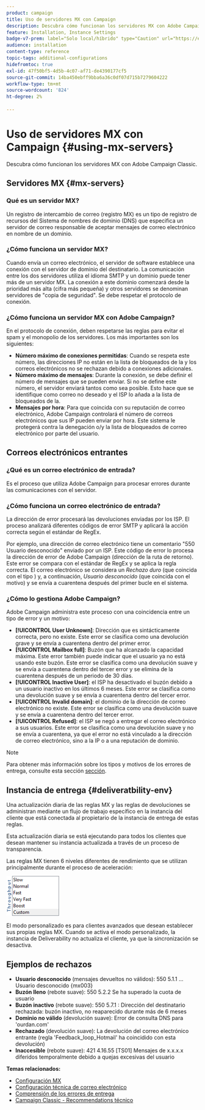 ```yaml
---
product: campaign
title: Uso de servidores MX con Campaign
description: Descubra cómo funcionan los servidores MX con Adobe Campaign Classic
feature: Installation, Instance Settings
badge-v7-prem: label="Solo local/híbrido" type="Caution" url="https://experienceleague.adobe.com/docs/campaign-classic/using/installing-campaign-classic/architecture-and-hosting-models/hosting-models-lp/hosting-models.html?lang=es" tooltip="Se aplica solo a implementaciones On-premise e híbridas"
audience: installation
content-type: reference
topic-tags: additional-configurations
hidefromtoc: true
exl-id: 47f50bf5-4d5b-4c07-af71-de4390177cf5
source-git-commit: 14ba450ebff9bba6a36c0df07d715b7279604222
workflow-type: tm+mt
source-wordcount: '824'
ht-degree: 2%

---
```


# Uso de servidores MX con Campaign {#using-mx-servers}



Descubra cómo funcionan los servidores MX con Adobe Campaign Classic.

## Servidores MX {#mx-servers}

### Qué es un servidor MX?

Un registro de intercambio de correo (registro MX) es un tipo de registro de recursos del Sistema de nombres de dominio (DNS) que especifica un servidor de correo responsable de aceptar mensajes de correo electrónico en nombre de un dominio.

### ¿Cómo funciona un servidor MX?

Cuando envía un correo electrónico, el servidor de software establece una conexión con el servidor de dominio del destinatario. La comunicación entre los dos servidores utiliza el idioma SMTP y un dominio puede tener más de un servidor MX. La conexión a este dominio comenzará desde la prioridad más alta (cifra más pequeña) y otros servidores se denominan servidores de &quot;copia de seguridad&quot;. Se debe respetar el protocolo de conexión.

### ¿Cómo funciona un servidor MX con Adobe Campaign?

En el protocolo de conexión, deben respetarse las reglas para evitar el spam y el monopolio de los servidores. Los más importantes son los siguientes:

* **Número máximo de conexiones permitidas**: Cuando se respeta este número, las direcciones IP no están en la lista de bloqueados de la y los correos electrónicos no se rechazan debido a conexiones adicionales.
* **Número máximo de mensajes**: Durante la conexión, se debe definir el número de mensajes que se pueden enviar. Si no se define este número, el servidor enviará tantos como sea posible. Esto hace que se identifique como correo no deseado y el ISP lo añada a la lista de bloqueados de la.
* **Mensajes por hora**: Para que coincida con su reputación de correo electrónico, Adobe Campaign controlará el número de correos electrónicos que sus IP pueden enviar por hora. Este sistema le protegerá contra la denegación o/y la lista de bloqueados de correo electrónico por parte del usuario.

## Correos electrónicos entrantes

### ¿Qué es un correo electrónico de entrada?

Es el proceso que utiliza Adobe Campaign para procesar errores durante las comunicaciones con el servidor.

### ¿Cómo funciona un correo electrónico de entrada?

La dirección de error procesará las devoluciones enviadas por los ISP. El proceso analizará diferentes códigos de error SMTP y aplicará la acción correcta según el estándar de RegEx.

Por ejemplo, una dirección de correo electrónico tiene un comentario &quot;550 Usuario desconocido&quot; enviado por un ISP. Este código de error lo procesa la dirección de error de Adobe Campaign (dirección de la ruta de retorno). Este error se compara con el estándar de RegEx y se aplica la regla correcta. El correo electrónico se considera un *Rechazo duro* (que coincida con el tipo ) y, a continuación, *Usuario desconocido* (que coincida con el motivo) y se envía a cuarentena después del primer bucle en el sistema.

### ¿Cómo lo gestiona Adobe Campaign?

Adobe Campaign administra este proceso con una coincidencia entre un tipo de error y un motivo:

* **[!UICONTROL User Unknown]**: Dirección que es sintácticamente correcta, pero no existe. Este error se clasifica como una devolución grave y se envía a cuarentena dentro del primer error.
* **[!UICONTROL Mailbox full]**: Buzón que ha alcanzado la capacidad máxima. Este error también puede indicar que el usuario ya no está usando este buzón. Este error se clasifica como una devolución suave y se envía a cuarentena dentro del tercer error y se elimina de la cuarentena después de un periodo de 30 días.
* **[!UICONTROL Inactive User]**: el ISP ha desactivado el buzón debido a un usuario inactivo en los últimos 6 meses. Este error se clasifica como una devolución suave y se envía a cuarentena dentro del tercer error.
* **[!UICONTROL Invalid domain]**: el dominio de la dirección de correo electrónico no existe. Este error se clasifica como una devolución suave y se envía a cuarentena dentro del tercer error.
* **[!UICONTROL Refused]**: el ISP se negó a entregar el correo electrónico a sus usuarios. Este error se clasifica como una devolución suave y no se envía a cuarentena, ya que el error no está vinculado a la dirección de correo electrónico, sino a la IP o a una reputación de dominio.

>[!NOTE]
>
>Para obtener más información sobre los tipos y motivos de los errores de entrega, consulte esta sección [sección](../../delivery/using/understanding-delivery-failures.md#delivery-failure-types-and-reasons).

## Instancia de entrega {#deliveratbility-env}

Una actualización diaria de las reglas MX y las reglas de devoluciones se administran mediante un flujo de trabajo específico en la instancia del cliente que está conectada al propietario de la instancia de entrega de estas reglas.

Esta actualización diaria se está ejecutando para todos los clientes que desean mantener su instancia actualizada a través de un proceso de transparencia.

Las reglas MX tienen 6 niveles diferentes de rendimiento que se utilizan principalmente durante el proceso de aceleración:

![](assets/mx-rules-throughput.png)

El modo personalizado es para clientes avanzados que desean establecer sus propias reglas MX. Cuando se activa el modo personalizado, la instancia de Deliverability no actualiza el cliente, ya que la sincronización se desactiva.

## Ejemplos de rechazos

* **Usuario desconocido** (mensajes devueltos no válidos): 550 5.1.1 ... Usuario desconocido {mx003}
* **Buzón lleno** (rebote suave): 550 5.2.2 Se ha superado la cuota de usuario
* **Buzón inactivo** (rebote suave): 550 5.7.1 : Dirección del destinatario rechazada: buzón inactivo, no reaparecido durante más de 6 meses
* **Dominio no válido** (devolución suave): Error de consulta DNS para &#39;ourdan.com&#39;
* **Rechazado** (devolución suave): La devolución del correo electrónico entrante (regla &#39;Feedback_loop_Hotmail&#39; ha coincidido con esta devolución)
* **Inaccesible** (rebote suave): 421 4.16.55 [TS01] Mensajes de x.x.x.x diferidos temporalmente debido a quejas excesivas del usuario

**Temas relacionados:**
* [Configuración MX](../../installation/using/email-deliverability.md#mx-configuration)
* [Configuración técnica de correo electrónico](../../installation/using/email-deliverability.md)
* [Comprensión de los errores de entrega](../../delivery/using/understanding-delivery-failures.md)
* [Campaign Classic - Recommendations técnico](https://experienceleague.adobe.com/docs/deliverability-learn/deliverability-best-practice-guide/additional-resources/campaign/acc-technical-recommendations.html)
